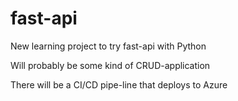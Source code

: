 # fast-api
New learning project to try fast-api with Python


Will probably be some kind of CRUD-application

There will be a CI/CD pipe-line that deploys to Azure